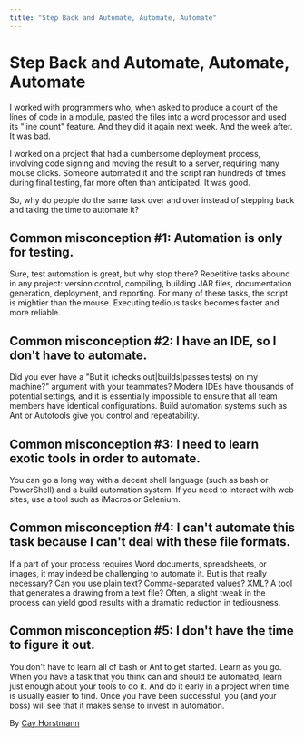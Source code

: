 ```yaml
---
title: "Step Back and Automate, Automate, Automate"
---
```


# Step Back and Automate, Automate, Automate

I worked with programmers who, when asked to produce a count of the lines of code in a module, pasted the files into a word processor and used its "line count" feature. And they did it again next week. And the week after. It was bad.

I worked on a project that had a cumbersome deployment process, involving code signing and moving the result to a server, requiring many mouse clicks. Someone automated it and the script ran hundreds of times during final testing, far more often than anticipated. It was good.

So, why do people do the same task over and over instead of stepping back and taking the time to automate it?

## Common misconception #1: Automation is only for testing.

Sure, test automation is great, but why stop there? Repetitive tasks abound in any project: version control, compiling, building JAR files, documentation generation, deployment, and reporting. For many of these tasks, the script is mightier than the mouse. Executing tedious tasks becomes faster and more reliable.

## Common misconception #2: I have an IDE, so I don't have to automate.

Did you ever have a "But it (checks out|builds|passes tests) on my machine?" argument with your teammates? Modern IDEs have thousands of potential settings, and it is essentially impossible to ensure that all team members have identical configurations. Build automation systems such as Ant or Autotools give you control and repeatability.

## Common misconception #3: I need to learn exotic tools in order to automate.

You can go a long way with a decent shell language (such as bash or PowerShell) and a build automation system. If you need to interact with web sites, use a tool such as iMacros or Selenium.

## Common misconception #4: I can't automate this task because I can't deal with these file formats.

If a part of your process requires Word documents, spreadsheets, or images, it may indeed be challenging to automate it. But is that really necessary? Can you use plain text? Comma-separated values? XML? A tool that generates a drawing from a text file? Often, a slight tweak in the process can yield good results with a dramatic reduction in tediousness.

## Common misconception #5: I don't have the time to figure it out.

You don't have to learn all of bash or Ant to get started. Learn as you go. When you have a task that you think can and should be automated, learn just enough about your tools to do it. And do it early in a project when time is usually easier to find. Once you have been successful, you (and your boss) will see that it makes sense to invest in automation.

By [Cay Horstmann](http://programmer.97things.oreilly.com/wiki/index.php/Cay_Horstmann)

